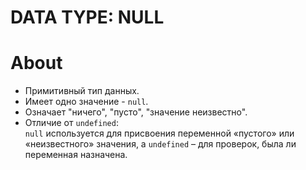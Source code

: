 # DATA TYPE: NULL

# About
- Примитивный тип данных.
- Имеет одно значение - `null`.
- Означает "ничего", "пусто", "значение неизвестно".
- Отличие от `undefined`:  
`null` используется для присвоения переменной «пустого» или «неизвестного» значения, а `undefined` – для проверок, была ли переменная назначена.